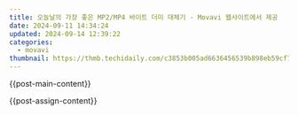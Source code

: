 ```yaml
---
title: 오늘날의 가장 좋은 MP2/MP4 바이트 더미 대체기 - Movavi 웹사이트에서 제공
date: 2024-09-11 14:34:24
updated: 2024-09-14 12:39:22
categories:
  - movavi
thumbnail: https://thmb.techidaily.com/c3853b005ad6636456539b898eb59cf75f875d556870e0b3c55b58ed003b40eb.jpg
---
```


{{post-main-content}}

<ins class="adsbygoogle"
     style="display:block"
     data-ad-format="autorelaxed"
     data-ad-client="ca-pub-7571918770474297"
     data-ad-slot="1223367746"></ins>

{{post-assign-content}}

<ins class="adsbygoogle"
     style="display:block"
     data-ad-client="ca-pub-7571918770474297"
     data-ad-slot="8358498916"
     data-ad-format="auto"
     data-full-width-responsive="true"></ins>
